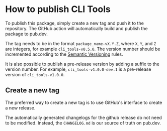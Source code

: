 # How to publish CLI Tools

To publish this package, simply create a new tag and push it to the repository. The GitHub action will automatically build and publish the package to pub.dev.

The tag needs to be in the format `package_name-vX.Y.Z`, where `X`, `Y`, and `Z` are integers, for example `cli_tools-v0.5.0`. The version number should be incremented according to the [Semantic Versioning](https://semver.org/) rules.

It is also possible to publish a pre-release version by adding a suffix to the version number. For example, `cli_tools-v1.0.0-dev.1` is a pre-release version of `cli_tools-v1.0.0`.

## Create a new tag

The preferred way to create a new tag is to use GitHub's interface to create a new release.

The automatically generated changelogs for the github release do not need to be modified. Instead, the `CHANGELOG.md` is our source of truth on pub.dev.
